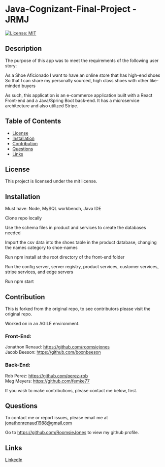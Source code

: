# Java-Cognizant-Final-Project - JRMJ



[![License: MIT](https://img.shields.io/badge/License-MIT-yellow.svg)](https://opensource.org/licenses/MIT)
## Description

The purpose of this app was to meet the requirements of the following user story:


As a Shoe Aficionado
I want to have an online store that has high-end shoes
So that I can share my personally sourced, high class shoes with other like-minded buyers
 
As such, this application is an e-commerce application built with a React Front-end and a Java/Spring Boot back-end.  It has a microservice architecture and also utilized Stripe. 


## Table of Contents 
* [License](#license)
* [Installation](#installation)
* [Contribution](#contribution)
* [Questions](#questions)
* [Links](#links)
    
## License
This project is licensed under the mit license.

## Installation
Must have: Node, MySQL workbench, Java IDE

Clone repo locally

Use the schema files in product and services to create the databases needed

Import the csv data into the shoes table in the product database, changing the names category to shoe-names

Run npm install at the root directory of the front-end folder

Run the config server, server registry, product services, customer services, stripe services, and edge servers

Run npm start

    
## Contribution 
    
This is forked from the original repo, to see contributors please visit the original repo. 

Worked on in an AGILE environment.

 ### Front-End:
  Jonathon Renaud: https://github.com/roomsiejones
  <br>
  Jacob Beeson: https://github.com/boxnbeeson
  ### Back-End:
  Rob Perez: https://github.com/perez-rob
  <br>
  Meg Meyers: https://github.com/femke77

If you wish to make contributions, please contact me below, first.


## Questions
To contact me or report issues, please email me at jonathonrenaud1988@gmail.com

Go to https://github.com/RoomsieJones to view my github profile.    

## Links

[LinkedIn](https://www.linkedin.com/in/jonathon-renaud-410910aa/)
